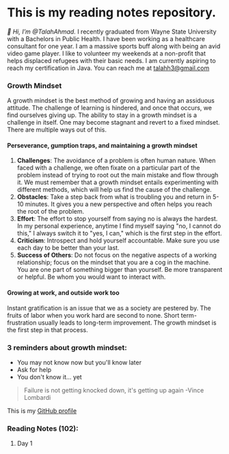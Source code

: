 # This is my reading notes repository.

_👋 Hi, I’m @TalahAhmad._ I recently graduated from Wayne State University with a Bachelors in Public Health. I have been working as a healthcare consultant for one year. I am a massive sports buff along with being an avid video game player. I like to volunteer my weekends at a non-profit that helps displaced refugees with their basic needs. I am currently aspiring to reach my certification in Java. You can reach me at talahh3@gmail.com

### Growth Mindset
A growth mindset is the best method of growing and having an assiduous attitude. The challenge of learning is hindered, and once that occurs, we find ourselves giving up. The ability to stay in a growth mindset is a challenge in itself. One may become stagnant and revert to a fixed mindset. There are multiple ways out of this.
#### Perseverance, gumption traps, and maintaining a growth mindset
1. **Challenges**: The avoidance of a problem is often human nature. When faced with a challenge, we often fixate on a particular part of the problem instead of trying to root out the main mistake and flow through it. We must remember that a growth mindset entails experimenting with different methods, which will help us find the cause of the challenge.
2. **Obstacles**: Take a step back from what is troubling you and return in 5-10 minutes. It gives you a new perspective and often helps you reach the root of the problem.
3. **Effort**: The effort to stop yourself from saying no is always the hardest. In my personal experience, anytime I find myself saying "no, I cannot do this," I always switch it to "yes, I can," which is the first step in the effort.
4. **Criticism**: Introspect and hold yourself accountable. Make sure you use each day to be better than your last.
5. **Success of Others**: Do not focus on the negative aspects of a working relationship; focus on the mindset that you are a cog in the machine. You are one part of something bigger than yourself. Be more transparent or helpful. Be whom you would want to interact with.
#### Growing at work, and outside work too
Instant gratification is an issue that we as a society are pestered by. The fruits of labor when you work hard are second to none. Short term-frustration usually leads to long-term improvement. The growth mindset is the first step in that process.

### 3 reminders about growth mindset:

- You may not know now but you'll know later
- Ask for help
- You don't know it... yet

> Failure is not getting knocked down, it's getting up again -Vince Lombardi

This is my [GitHub profile](https://github.com/TalahAhmad)

### Reading Notes (102):
1. Day 1
